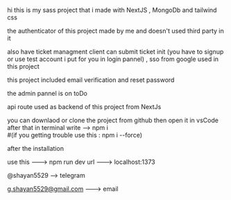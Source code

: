 hi this is my sass project that i made with NextJS , MongoDb and tailwind css

the authenticator of this project made by me and doesn't used third party in it

also have ticket managment client can submit ticket init (you have to signup or use test account i put for you in login pannel) , sso from google used in this project

this project included email verification and reset password

the admin pannel is on toDo

api route used as backend of this project from NextJs

you can downlaod or clone the project from github
then open it in vsCode
after that in terminal write --> npm i  
#(if you getting trouble use this : npm i --force)

after the installation

use this ---> npm run dev
url ---> localhost:1373


@shayan5529 --> telegram

g.shayan5529@gmail.com ---> email
